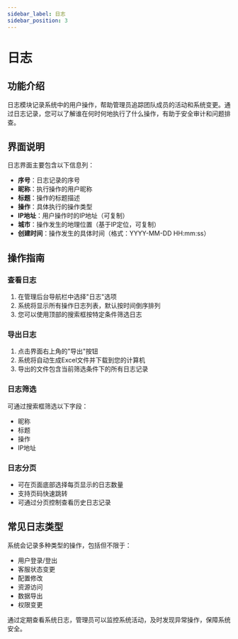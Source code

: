 ```yaml
---
sidebar_label: 日志
sidebar_position: 3
---
```


# 日志

## 功能介绍

日志模块记录系统中的用户操作，帮助管理员追踪团队成员的活动和系统变更。通过日志记录，您可以了解谁在何时何地执行了什么操作，有助于安全审计和问题排查。

## 界面说明

日志界面主要包含以下信息列：

- **序号**：日志记录的序号
- **昵称**：执行操作的用户昵称
- **标题**：操作的标题描述
- **操作**：具体执行的操作类型
- **IP地址**：用户操作时的IP地址（可复制）
- **城市**：操作发生的地理位置（基于IP定位，可复制）
- **创建时间**：操作发生的具体时间（格式：YYYY-MM-DD HH:mm:ss）

## 操作指南

### 查看日志

1. 在管理后台导航栏中选择"日志"选项
2. 系统将显示所有操作日志列表，默认按时间倒序排列
3. 您可以使用顶部的搜索框按特定条件筛选日志

### 导出日志

1. 点击界面右上角的"导出"按钮
2. 系统将自动生成Excel文件并下载到您的计算机
3. 导出的文件包含当前筛选条件下的所有日志记录

### 日志筛选

可通过搜索框筛选以下字段：

- 昵称
- 标题
- 操作
- IP地址

### 日志分页

- 可在页面底部选择每页显示的日志数量
- 支持页码快速跳转
- 可通过分页控制查看历史日志记录

## 常见日志类型

系统会记录多种类型的操作，包括但不限于：

- 用户登录/登出
- 客服状态变更
- 配置修改
- 资源访问
- 数据导出
- 权限变更

通过定期查看系统日志，管理员可以监控系统活动，及时发现异常操作，保障系统安全。
